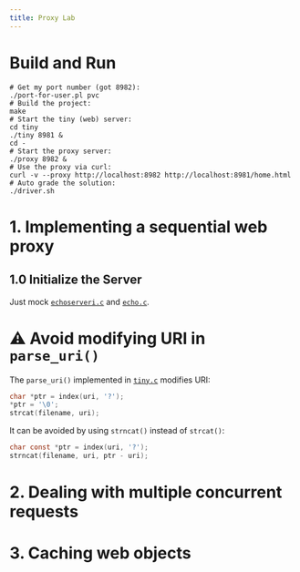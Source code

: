 ```yaml
---
title: Proxy Lab
---
```


# Build and Run

```shell
# Get my port number (got 8982):
./port-for-user.pl pvc
# Build the project:
make
# Start the tiny (web) server:
cd tiny
./tiny 8981 &
cd -
# Start the proxy server:
./proxy 8982 &
# Use the proxy via curl:
curl -v --proxy http://localhost:8982 http://localhost:8981/home.html
# Auto grade the solution:
./driver.sh
```

# 1. Implementing a sequential web proxy

## 1.0 Initialize the Server

Just mock [`echoserveri.c`](../code/netp/echoserveri.c) and [`echo.c`](../code/netp/echo.c).

# ⚠️ Avoid modifying URI in `parse_uri()`

The `parse_uri()` implemented in [`tiny.c`](./proxy/tiny/tiny.c) modifies URI:

```c
char *ptr = index(uri, '?');
*ptr = '\0';
strcat(filename, uri);
```

It can be avoided by using `strncat()` instead of `strcat()`:

```c
char const *ptr = index(uri, '?');
strncat(filename, uri, ptr - uri);
```

# 2. Dealing with multiple concurrent requests

# 3. Caching web objects

